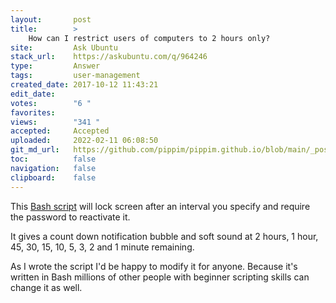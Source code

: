 ```yaml
---
layout:       post
title:        >
    How can I restrict users of computers to 2 hours only?
site:         Ask Ubuntu
stack_url:    https://askubuntu.com/q/964246
type:         Answer
tags:         user-management
created_date: 2017-10-12 11:43:21
edit_date:    
votes:        "6 "
favorites:    
views:        "341 "
accepted:     Accepted
uploaded:     2022-02-11 06:08:50
git_md_url:   https://github.com/pippim/pippim.github.io/blob/main/_posts/2017/2017-10-12-How-can-I-restrict-users-of-computers-to-2-hours-only_.md
toc:          false
navigation:   false
clipboard:    false
---
```


This [Bash script][1] will lock screen after an interval you specify and require the password to reactivate it.

It gives a count down notification bubble and soft sound at 2 hours, 1 hour, 45, 30, 15, 10, 5, 3, 2 and 1 minute remaining.

As I wrote the script I'd be happy to modify it for anyone. Because it's written in Bash millions of other people with beginner scripting skills can change it as well.

  [1]: http://askubuntu.com/questions/837078/application-that-will-lock-screen-after-a-set-amount-of-time-for-ubuntu
